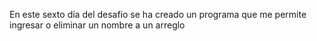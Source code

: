 En este sexto día del desafio se ha creado un programa que me permite ingresar o eliminar un nombre a un arreglo
